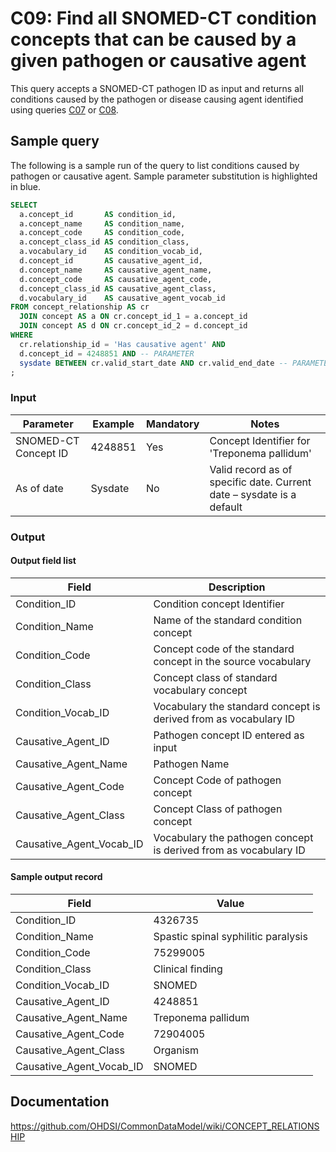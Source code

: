 # C09: Find all SNOMED-CT condition concepts that can be caused by a given pathogen or causative agent

This query accepts a SNOMED-CT pathogen ID as input and returns all conditions caused by the pathogen or disease causing agent identified using queries  [C07](http://vocabqueries.omop.org/condition-queries/c7) or  [C08](http://vocabqueries.omop.org/condition-queries/c8).

## Sample query

The following is a sample run of the query to list conditions caused by pathogen or causative agent. Sample parameter substitution is highlighted in  blue.

```sql
SELECT
  a.concept_id       AS condition_id,
  a.concept_name     AS condition_name,
  a.concept_code     AS condition_code,
  a.concept_class_id AS condition_class,
  a.vocabulary_id    AS condition_vocab_id,
  d.concept_id       AS causative_agent_id,
  d.concept_name     AS causative_agent_name,
  d.concept_code     AS causative_agent_code,
  d.concept_class_id AS causative_agent_class,
  d.vocabulary_id    AS causative_agent_vocab_id
FROM concept_relationship AS cr
  JOIN concept AS a ON cr.concept_id_1 = a.concept_id
  JOIN concept AS d ON cr.concept_id_2 = d.concept_id
WHERE
  cr.relationship_id = 'Has causative agent' AND
  d.concept_id = 4248851 AND -- PARAMETER
  sysdate BETWEEN cr.valid_start_date AND cr.valid_end_date -- PARAMETER
;
```

### Input

|  Parameter |  Example |  Mandatory |  Notes |
| --- | --- | --- | --- |
|  SNOMED-CT Concept ID |  4248851 |  Yes | Concept Identifier for 'Treponema pallidum' |
|  As of date |  Sysdate |  No | Valid record as of specific date. Current date – sysdate is a default |

### Output

#### Output field list

|  Field |  Description |
| --- | --- |
|  Condition_ID |  Condition concept Identifier |
|  Condition_Name |  Name of the standard condition concept |
|  Condition_Code |  Concept code of the standard concept in the source vocabulary |
|  Condition_Class |  Concept class of standard vocabulary concept |
|  Condition_Vocab_ID |  Vocabulary the standard concept is derived from as vocabulary ID |
|  Causative_Agent_ID |  Pathogen concept ID entered as input |
|  Causative_Agent_Name |  Pathogen Name |
|  Causative_Agent_Code |  Concept Code of pathogen concept |
|  Causative_Agent_Class |  Concept Class of pathogen concept |
|  Causative_Agent_Vocab_ID |  Vocabulary the pathogen concept is derived from as vocabulary ID |

#### Sample output record

|  Field |  Value |
| --- | --- |
|  Condition_ID |  4326735 |
|  Condition_Name |  Spastic spinal syphilitic paralysis |
|  Condition_Code |  75299005 |
|  Condition_Class |  Clinical finding |
|  Condition_Vocab_ID |  SNOMED |
|  Causative_Agent_ID |  4248851 |
|  Causative_Agent_Name |  Treponema pallidum |
|  Causative_Agent_Code |  72904005 |
|  Causative_Agent_Class |  Organism |
|  Causative_Agent_Vocab_ID |  SNOMED |

## Documentation
https://github.com/OHDSI/CommonDataModel/wiki/CONCEPT_RELATIONSHIP
